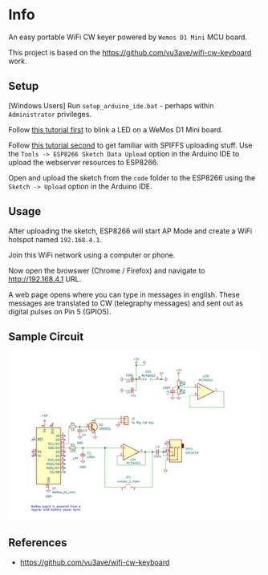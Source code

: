 # Info

An easy portable WiFi CW keyer powered by `Wemos D1 Mini` MCU board.

This project is based on the https://github.com/vu3ave/wifi-cw-keyboard work.

## Setup

[Windows Users] Run `setup_arduino_ide.bat` - perhaps within `Administrator`
privileges.

Follow [this tutorial first](https://desertbot.io/blog/d1-mini-blink-windows) to
blink a LED on a WeMos D1 Mini board.

Follow [this tutorial second](https://randomnerdtutorials.com/esp8266-web-server-spiffs-nodemcu/)
to get familiar with SPIFFS uploading stuff. Use the `Tools -> ESP8266 Sketch
Data Upload` option in the Arduino IDE to upload the webserver resources to
ESP8266.

Open and upload the sketch from the `code` folder to the ESP8266 using the
`Sketch -> Upload` option in the Arduino IDE.

## Usage

After uploading the sketch, ESP8266 will start AP Mode and create a WiFi
hotspot named `192.168.4.1`.

Join this WiFi network using a computer or phone.

Now open the browswer (Chrome / Firefox) and navigate to http://192.168.4.1
URL.

A web page opens where you can type in messages in english. These messages are
translated to CW (telegraphy messages) and sent out as digital pulses on Pin 5
(GPIO5).

## Sample Circuit

![Sample Circuit](./Screenshot_2024-01-20_22-24-43.png)

## References

- https://github.com/vu3ave/wifi-cw-keyboard
